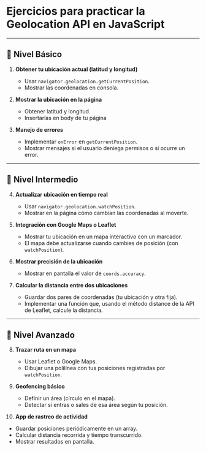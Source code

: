 # Ejercicios para practicar la Geolocation API en JavaScript

---

## 🔹 Nivel Básico

1. **Obtener tu ubicación actual (latitud y longitud)**
   - Usar `navigator.geolocation.getCurrentPosition`.
   - Mostrar las coordenadas en consola.

2. **Mostrar la ubicación en la página**
   - Obtener latitud y longitud.
   - Insertarlas en body de tu página
     
3. **Manejo de errores**
   - Implementar `onError` en `getCurrentPosition`.
   - Mostrar mensajes si el usuario deniega permisos o si ocurre un error.

---

## 🔹 Nivel Intermedio

4. **Actualizar ubicación en tiempo real**
   - Usar `navigator.geolocation.watchPosition`.
   - Mostrar en la página cómo cambian las coordenadas al moverte.

5. **Integración con Google Maps o Leaflet**
   - Mostrar tu ubicación en un mapa interactivo con un marcador.
   - El mapa debe actualizarse cuando cambies de posición (con `watchPosition`).

6. **Mostrar precisión de la ubicación**
   - Mostrar en pantalla el valor de `coords.accuracy`.

7. **Calcular la distancia entre dos ubicaciones**
   - Guardar dos pares de coordenadas (tu ubicación y otra fija).
   - Implementar una función que, usando el método distance de la API de Leaflet, calcule la distancia.

---

## 🔹 Nivel Avanzado

8. **Trazar ruta en un mapa**
   - Usar Leaflet o Google Maps.
   - Dibujar una polilínea con tus posiciones registradas por `watchPosition`.

9. **Geofencing básico**
   - Definir un área (círculo en el mapa).
   - Detectar si entras o sales de esa área según tu posición.

10. **App de rastreo de actividad**
   - Guardar posiciones periódicamente en un array.
   - Calcular distancia recorrida y tiempo transcurrido.
   - Mostrar resultados en pantalla.
